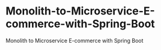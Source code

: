 # Monolith-to-Microservice-E-commerce-with-Spring-Boot
Monolith to Microservice E-commerce with Spring Boot

